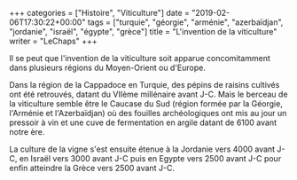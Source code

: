 +++
categories = ["Histoire", "Viticulture"]
date = "2019-02-06T17:30:22+00:00"
tags = ["turquie", "géorgie", "arménie", "azerbaïdjan", "jordanie", "israël", "égypte", "grèce"]
title = "L'invention de la viticulture"
writer = "LeChaps"
+++

Il se peut que l'invention de la viticulture soit apparue concomitamment dans plusieurs régions du Moyen-Orient ou d'Europe.  

Dans la région de la Cappadoce en Turquie, des pépins de raisins cultivés ont été retrouvés, datant du VIIème millénaire avant J-C. Mais le berceau de la viticulture semble être le Caucase du Sud (région formée par la Géorgie, l'Arménie et l'Azerbaïdjan) où des fouilles archéologiques ont mis au jour un pressoir à vin et une cuve de fermentation en argile datant de 6100 avant notre ère.  

La culture de la vigne s'est ensuite étenue à la Jordanie vers 4000 avant J-C, en Israël vers 3000 avant J-C puis en Egypte vers 2500 avant J-C pour enfin atteindre la Grèce vers 2500 avant J-C.